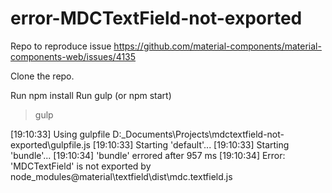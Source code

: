 # error-MDCTextField-not-exported
Repo to reproduce issue https://github.com/material-components/material-components-web/issues/4135

Clone the repo.

Run npm install
Run gulp (or npm start)

> gulp

[19:10:33] Using gulpfile D:\_Documents\Projects\mdctextfield-not-exported\gulpfile.js
[19:10:33] Starting 'default'...
[19:10:33] Starting 'bundle'...
[19:10:34] 'bundle' errored after 957 ms
[19:10:34] Error: 'MDCTextField' is not exported by node_modules\@material\textfield\dist\mdc.textfield.js